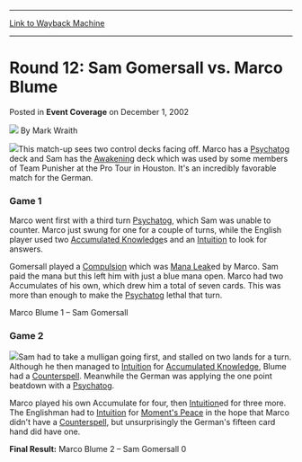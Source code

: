 
---
[Link to Wayback Machine](https://web.archive.org/web/20211017052743/https://magic.wizards.com/en/articles/archive/event-coverage/round-12-sam-gomersall-vs-marco-blume-2002-12-01)

[_metadata_:author]:- "Mark Wraith"
[_metadata_:description]:- "This match-up sees two control decks facing off. Marco has a Psychatog deck and Sam has the Awakening deck which was used by some members of Team Punisher at the Pro Tour in Houston. It's an incredibly favorable match for the German.Game 1Marco went first with a third turn Psychatog, which Sam was unable to counter. Marco just swung for one for a couple of turns, while the"
[_metadata_:generator]:- "Drupal 7 (http://drupal.org)"
[_metadata_:node]:- "784966"
[_metadata_:publish_date]:- "2002-12-01"
[_metadata_:source]:- "div-main-content"
[_metadata_:title]:- "Round 12: Sam Gomersall vs. Marco Blume"
[_metadata_:wayback_capture_timestamp]:- "2021-10-17 05:27:43"
[_metadata_:wayback_raw_url]:- "https://web.archive.org/web/20211017052743id_/https://magic.wizards.com/en/articles/archive/event-coverage/round-12-sam-gomersall-vs-marco-blume-2002-12-01"
[_metadata_:wayback_url]:- "https://magic.wizards.com/en/articles/archive/event-coverage/round-12-sam-gomersall-vs-marco-blume-2002-12-01"
---


Round 12: Sam Gomersall vs. Marco Blume
=======================================



 Posted in **Event Coverage**
 on December 1, 2002 






![](https://media.magic.wizards.com/styles/auth_small/public/generic-avatar-150_92.png)
By Mark Wraith











![](https://media.magic.wizards.com/image_legacy_migration/sideboard/images/gprei02/a913.jpg)This match-up sees two control decks facing off. Marco has a [Psychatog](https://gatherer.wizards.com/Pages/Card/Details.aspx?name=Psychatog) deck and Sam has the [Awakening](https://gatherer.wizards.com/Pages/Card/Details.aspx?name=Awakening) deck which was used by some members of Team Punisher at the Pro Tour in Houston. It's an incredibly favorable match for the German.

### Game 1

Marco went first with a third turn [Psychatog](https://gatherer.wizards.com/Pages/Card/Details.aspx?name=Psychatog), which Sam was unable to counter. Marco just swung for one for a couple of turns, while the English player used two [Accumulated Knowledge](https://gatherer.wizards.com/Pages/Card/Details.aspx?name=Accumulated+Knowledge)s and an [Intuition](https://gatherer.wizards.com/Pages/Card/Details.aspx?name=Intuition) to look for answers.

Gomersall played a [Compulsion](https://gatherer.wizards.com/Pages/Card/Details.aspx?name=Compulsion) which was [Mana Leak](https://gatherer.wizards.com/Pages/Card/Details.aspx?name=Mana+Leak)ed by Marco. Sam paid the mana but this left him with just a blue mana open. Marco had two Accumulates of his own, which drew him a total of seven cards. This was more than enough to make the [Psychatog](https://gatherer.wizards.com/Pages/Card/Details.aspx?name=Psychatog) lethal that turn.

Marco Blume 1 – Sam Gomersall 

### Game 2

![](https://media.magic.wizards.com/image_legacy_migration/sideboard/images/gprei02/a915.jpg)Sam had to take a mulligan going first, and stalled on two lands for a turn. Although he then managed to [Intuition](https://gatherer.wizards.com/Pages/Card/Details.aspx?name=Intuition) for [Accumulated Knowledge](https://gatherer.wizards.com/Pages/Card/Details.aspx?name=Accumulated+Knowledge), Blume had a [Counterspell](https://gatherer.wizards.com/Pages/Card/Details.aspx?name=Counterspell). Meanwhile the German was applying the one point beatdown with a [Psychatog](https://gatherer.wizards.com/Pages/Card/Details.aspx?name=Psychatog).

Marco played his own Accumulate for four, then [Intuition](https://gatherer.wizards.com/Pages/Card/Details.aspx?name=Intuition)ed for three more. The Englishman had to [Intuition](https://gatherer.wizards.com/Pages/Card/Details.aspx?name=Intuition) for [Moment's Peace](https://gatherer.wizards.com/Pages/Card/Details.aspx?name=Moment%27s+Peace) in the hope that Marco didn't have a [Counterspell](https://gatherer.wizards.com/Pages/Card/Details.aspx?name=Counterspell), but unsurprisingly the German's fifteen card hand did have one.

**Final Result:** Marco Blume 2 – Sam Gomersall 0







